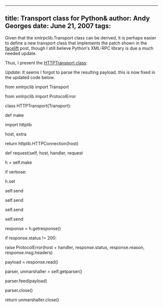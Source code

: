 -----
title:  Transport class for Python&
author: Andy Georges
date: June 21, 2007
tags: 
-----







Given that the xmlrpclib.Transport class can be derived, it is perhaps
easier to define a new transport class that implements the patch shown
in the
[facelift](http://www.itkovian.net/base/python-xml-rpc-needs-facelift)
post, though I still believe Python's XML-RPC library is due a much
needed update.


Thus, I present the [HTTPTransport
class](http://itkovian.net/base/files/HTTPTransport.py):


*Update*: It seems I forgot to parse the resulting payload. this is now
fixed in the updated code below.


from xmlrpclib import Transport


from xmlrpclib import ProtocolError


class HTTPTransport(Transport):

















def make





import httplib


host, extra


return httplib.HTTPConnection(host)


























def request(self, host, handler, request





h = self.make


if verbose:


h.set


self.send


self.send


self.send


self.send


response = h.getresponse()


if response.status != 200:


raise ProtocolError(host + handler, response.status, response.reason,
response.msg.headers)


payload = response.read()


parser, unmarshaller = self.getparser()


parser.feed(payload)


parser.close()


return unmarshaller.close()




